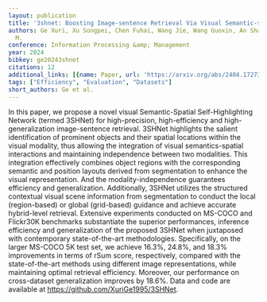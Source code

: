 ```yaml
---
layout: publication
title: '3shnet: Boosting Image-sentence Retrieval Via Visual Semantic-spatial Self-highlighting'
authors: Ge Xuri, Xu Songpei, Chen Fuhai, Wang Jie, Wang Guoxin, An Shan, Jose Joemon
  M.
conference: Information Processing &amp; Management
year: 2024
bibkey: ge20243shnet
citations: 12
additional_links: [{name: Paper, url: 'https://arxiv.org/abs/2404.17273'}]
tags: ["Efficiency", "Evaluation", "Datasets"]
short_authors: Ge et al.
---
```

In this paper, we propose a novel visual Semantic-Spatial Self-Highlighting
Network (termed 3SHNet) for high-precision, high-efficiency and
high-generalization image-sentence retrieval. 3SHNet highlights the salient
identification of prominent objects and their spatial locations within the
visual modality, thus allowing the integration of visual semantics-spatial
interactions and maintaining independence between two modalities. This
integration effectively combines object regions with the corresponding semantic
and position layouts derived from segmentation to enhance the visual
representation. And the modality-independence guarantees efficiency and
generalization. Additionally, 3SHNet utilizes the structured contextual visual
scene information from segmentation to conduct the local (region-based) or
global (grid-based) guidance and achieve accurate hybrid-level retrieval.
Extensive experiments conducted on MS-COCO and Flickr30K benchmarks
substantiate the superior performances, inference efficiency and generalization
of the proposed 3SHNet when juxtaposed with contemporary state-of-the-art
methodologies. Specifically, on the larger MS-COCO 5K test set, we achieve
16.3%, 24.8%, and 18.3% improvements in terms of rSum score, respectively,
compared with the state-of-the-art methods using different image
representations, while maintaining optimal retrieval efficiency. Moreover, our
performance on cross-dataset generalization improves by 18.6%. Data and code
are available at https://github.com/XuriGe1995/3SHNet.